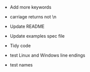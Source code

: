 * Add more keywords

* carriage returns not \n

* Update README

* Update examples spec file

* Tidy code

* test Linux and Windows line endings

* test names
